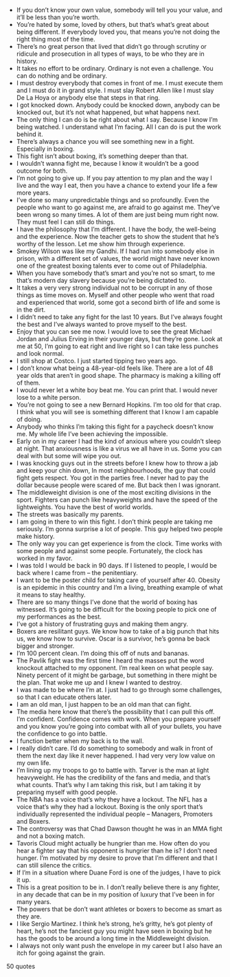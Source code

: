  - If you don’t know your own value, somebody will tell you your value, and it’ll be less than you’re worth.
 - You’re hated by some, loved by others, but that’s what’s great about being different. If everybody loved you, that means you’re not doing the right thing most of the time.
 - There’s no great person that lived that didn’t go through scrutiny or ridicule and prosecution in all types of ways, to be who they are in history.
 - It takes no effort to be ordinary. Ordinary is not even a challenge. You can do nothing and be ordinary.
 - I must destroy everybody that comes in front of me. I must execute them and I must do it in grand style. I must slay Robert Allen like I must slay De La Hoya or anybody else that steps in that ring.
 - I got knocked down. Anybody could be knocked down, anybody can be knocked out, but it’s not what happened, but what happens next.
 - The only thing I can do is be right about what I say. Because I know I’m being watched. I understand what I’m facing. All I can do is put the work behind it.
 - There’s always a chance you will see something new in a fight. Especially in boxing.
 - This fight isn’t about boxing, it’s something deeper than that.
 - I wouldn’t wanna fight me, because I know it wouldn’t be a good outcome for both.
 - I’m not going to give up. If you pay attention to my plan and the way I live and the way I eat, then you have a chance to extend your life a few more years.
 - I’ve done so many unpredictable things and so profoundly. Even the people who want to go against me, are afraid to go against me. They’ve been wrong so many times. A lot of them are just being mum right now. They must feel I can still do things.
 - I have the philosophy that I’m different. I have the body, the well-being and the experience. Now the teacher gets to show the student that he’s worthy of the lesson. Let me show him through experience.
 - Smokey Wilson was like my Gandhi. If I had run into somebody else in prison, with a different set of values, the world might have never known one of the greatest boxing talents ever to come out of Philadelphia.
 - When you have somebody that’s smart and you’re not so smart, to me that’s modern day slavery because you’re being dictated to.
 - It takes a very very strong individual not to be corrupt in any of those things as time moves on. Myself and other people who went that road and experienced that world, some got a second birth of life and some is in the dirt.
 - I didn’t need to take any fight for the last 10 years. But I’ve always fought the best and I’ve always wanted to prove myself to the best.
 - Enjoy that you can see me now. I would love to see the great Michael Jordan and Julius Erving in their younger days, but they’re gone. Look at me at 50, I’m going to eat right and live right so I can take less punches and look normal.
 - I still shop at Costco. I just started tipping two years ago.
 - I don’t know what being a 48-year-old feels like. There are a lot of 48 year olds that aren’t in good shape. The pharmacy is making a killing off of them.
 - I would never let a white boy beat me. You can print that. I would never lose to a white person.
 - You’re not going to see a new Bernard Hopkins. I’m too old for that crap. I think what you will see is something different that I know I am capable of doing.
 - Anybody who thinks I’m taking this fight for a paycheck doesn’t know me. My whole life I’ve been achieving the impossible.
 - Early on in my career I had the kind of anxious where you couldn’t sleep at night. That anxiousness is like a virus we all have in us. Some you can deal with but some will wipe you out.
 - I was knocking guys out in the streets before I knew how to throw a jab and keep your chin down, In most neighbourhoods, the guy that could fight gets respect. You got in the parties free. I never had to pay the dollar because people were scared of me. But back then I was ignorant.
 - The middleweight division is one of the most exciting divisions in the sport. Fighters can punch like heavyweights and have the speed of the lightweights. You have the best of world worlds.
 - The streets was basically my parents.
 - I am going in there to win this fight. I don’t think people are taking me seriously. I’m gonna surprise a lot of people. This guy helped two people make history.
 - The only way you can get experience is from the clock. Time works with some people and against some people. Fortunately, the clock has worked in my favor.
 - I was told I would be back in 90 days. If I listened to people, I would be back where I came from – the penitentiary.
 - I want to be the poster child for taking care of yourself after 40. Obesity is an epidemic in this country and I’m a living, breathing example of what it means to stay healthy.
 - There are so many things I’ve done that the world of boxing has witnessed. It’s going to be difficult for the boxing people to pick one of my performances as the best.
 - I’ve got a history of frustrating guys and making them angry.
 - Boxers are resilitant guys. We know how to take of a big punch that hits us, we know how to survive. Oscar is a survivor, he’s gonna be back bigger and stronger.
 - I’m 100 percent clean. I’m doing this off of nuts and bananas.
 - The Pavlik fight was the first time I heard the masses put the word knockout attached to my opponent. I’m real keen on what people say. Ninety percent of it might be garbage, but something in there might be the plan. That woke me up and I knew I wanted to destroy.
 - I was made to be where I’m at. I just had to go through some challenges, so that I can educate others later.
 - I am an old man, I just happen to be an old man that can fight.
 - The media here know that there’s the possibility that I can pull this off. I’m confident. Confidence comes with work. When you prepare yourself and you know you’re going into combat with all of your bullets, you have the confidence to go into battle.
 - I function better when my back is to the wall.
 - I really didn’t care. I’d do something to somebody and walk in front of them the next day like it never happened. I had very very low value on my own life.
 - I’m lining up my troops to go to battle with. Tarver is the man at light heavyweight. He has the credibility of the fans and media, and that’s what counts. That’s why I am taking this risk, but I am taking it by preparing myself with good people.
 - The NBA has a voice that’s why they have a lockout. The NFL has a voice that’s why they had a lockout. Boxing is the only sport that’s individually represented the individual people – Managers, Promoters and Boxers.
 - The controversy was that Chad Dawson thought he was in an MMA fight and not a boxing match.
 - Tavoris Cloud might actually be hungrier than me. How often do you hear a fighter say that his opponent is hungrier than he is? I don’t need hunger. I’m motivated by my desire to prove that I’m different and that I can still silence the critics.
 - If I’m in a situation where Duane Ford is one of the judges, I have to pick it up.
 - This is a great position to be in. I don’t really believe there is any fighter, in any decade that can be in my position of luxury that I’ve been in for many years.
 - The powers that be don’t want athletes or boxers to become as smart as they are.
 - I like Sergio Martinez. I think he’s strong, he’s gritty, he’s got plenty of heart, he’s not the fanciest guy you might have seen in boxing but he has the goods to be around a long time in the Middleweight division.
 - I always not only want push the envelope in my career but I also have an itch for going against the grain.

50 quotes